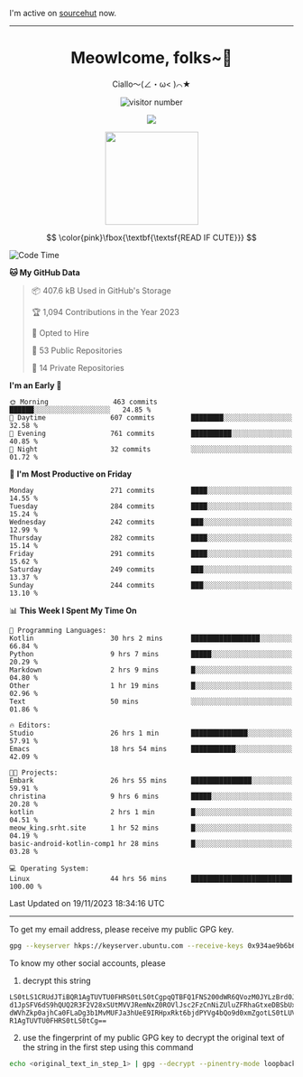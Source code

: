 I'm active on [sourcehut](https://sr.ht/~meow_king/) now. 

---

<div align="center">
  <h1>Meowlcome, folks~👋</h1>
  <p>Ciallo～(∠・ω< )⌒★</p>
</div>

<p align="center">
  <img src="https://count.getloli.com/get/@Ziqi-Yang?theme=rule34" alt="visitor number" />
</p>

<p align="center">
  <img src="https://skillicons.dev/icons?i=rust,c,py,flutter,go,java,js,bash,linux,emacs" />
</p>
<p align="center">
  <img height="165" src="https://github-readme-stats.vercel.app/api?username=Ziqi-Yang&show_icons=true&include_all_commits=true&hide_border=true" />
</p>

$$
\color{pink}\fbox{\textbf{\textsf{READ IF CUTE}}}
$$

<!--START_SECTION:waka-->
![Code Time](http://img.shields.io/badge/Code%20Time-1%2C872%20hrs%2023%20mins-blue)

**🐱 My GitHub Data** 

> 📦 407.6 kB Used in GitHub's Storage 
 > 
> 🏆 1,094 Contributions in the Year 2023
 > 
> 💼 Opted to Hire
 > 
> 📜 53 Public Repositories 
 > 
> 🔑 14 Private Repositories 
 > 
**I'm an Early 🐤** 

```text
🌞 Morning                463 commits         ██████░░░░░░░░░░░░░░░░░░░   24.85 % 
🌆 Daytime                607 commits         ████████░░░░░░░░░░░░░░░░░   32.58 % 
🌃 Evening                761 commits         ██████████░░░░░░░░░░░░░░░   40.85 % 
🌙 Night                  32 commits          ░░░░░░░░░░░░░░░░░░░░░░░░░   01.72 % 
```
📅 **I'm Most Productive on Friday** 

```text
Monday                   271 commits         ████░░░░░░░░░░░░░░░░░░░░░   14.55 % 
Tuesday                  284 commits         ████░░░░░░░░░░░░░░░░░░░░░   15.24 % 
Wednesday                242 commits         ███░░░░░░░░░░░░░░░░░░░░░░   12.99 % 
Thursday                 282 commits         ████░░░░░░░░░░░░░░░░░░░░░   15.14 % 
Friday                   291 commits         ████░░░░░░░░░░░░░░░░░░░░░   15.62 % 
Saturday                 249 commits         ███░░░░░░░░░░░░░░░░░░░░░░   13.37 % 
Sunday                   244 commits         ███░░░░░░░░░░░░░░░░░░░░░░   13.10 % 
```


📊 **This Week I Spent My Time On** 

```text
💬 Programming Languages: 
Kotlin                   30 hrs 2 mins       █████████████████░░░░░░░░   66.84 % 
Python                   9 hrs 7 mins        █████░░░░░░░░░░░░░░░░░░░░   20.29 % 
Markdown                 2 hrs 9 mins        █░░░░░░░░░░░░░░░░░░░░░░░░   04.80 % 
Other                    1 hr 19 mins        █░░░░░░░░░░░░░░░░░░░░░░░░   02.96 % 
Text                     50 mins             ░░░░░░░░░░░░░░░░░░░░░░░░░   01.86 % 

🔥 Editors: 
Studio                   26 hrs 1 min        ██████████████░░░░░░░░░░░   57.91 % 
Emacs                    18 hrs 54 mins      ███████████░░░░░░░░░░░░░░   42.09 % 

🐱‍💻 Projects: 
Embark                   26 hrs 55 mins      ███████████████░░░░░░░░░░   59.91 % 
christina                9 hrs 6 mins        █████░░░░░░░░░░░░░░░░░░░░   20.28 % 
kotlin                   2 hrs 1 min         █░░░░░░░░░░░░░░░░░░░░░░░░   04.51 % 
meow_king.srht.site      1 hr 52 mins        █░░░░░░░░░░░░░░░░░░░░░░░░   04.19 % 
basic-android-kotlin-comp1 hr 28 mins        █░░░░░░░░░░░░░░░░░░░░░░░░   03.28 % 

💻 Operating System: 
Linux                    44 hrs 56 mins      █████████████████████████   100.00 % 
```


 Last Updated on 19/11/2023 18:34:16 UTC
<!--END_SECTION:waka-->

-----

To get my email address, please receive my public GPG key.
```bash
gpg --keyserver hkps://keyserver.ubuntu.com --receive-keys 0x934ae9b6b6e9ff34
```
To know my other social accounts, please
1) decrypt this string
```
LS0tLS1CRUdJTiBQR1AgTUVTU0FHRS0tLS0tCgpqQTBFQ1FNS200dWR6QVozM0JYLzBrd0JNU0Ru
d1JpSFV6dS9hQUQ2R3F2V28xSUtMVVJRemNxZ0ROVlJsc2FzCnNiZUluZFRhaGtxeDBSbUxEajVq
dWVhZkp0ajhCa0FLaDg3b1MvMUFJa3hUeE9IRHpxRkt6bjdPYVg4bQo9d0xmZgotLS0tLUVORCBQ
R1AgTUVTU0FHRS0tLS0tCg==
```
2) use the fingerprint of my public GPG key to decrypt the original text of the string in the first step using this command
```bash
echo <original_text_in_step_1> | gpg --decrypt --pinentry-mode loopback --armor
```


